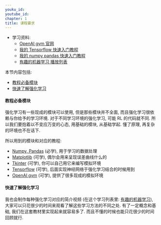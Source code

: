 ```yaml
---
youku_id: 
youtube_id: 
chapter: 1
title: 课程要求
---
```

* 学习资料:
  * [OpenAI gym 官网](https://gym.openai.com/)
  * [我的 Tensorflow 快速入门教程](/tutorials/machine-learning/tensorflow/)
  * [我的 numpy pandas 快速入门教程](/tutorials/data-manipulation/np-pd/)
  * [有趣的机器学习 播放列表](/tutorials/machine-learning/ML-intro/)

本节内容包括:

* [教程必备模块](#modules)
* [快速了解强化学习](#quick-learn)

<h4 class="tut-h4-pad" id="modules">教程必备模块</h4>

强化学习有一些现成的模块可以使用, 但是那些模块并不全面, 而且强化学习很依赖与你给予的学习环境.
对于不同学习环境的强化学习, 可能 RL 的代码就不同. 所以我们要抱着以不变应万变的心态, 用基础的模块, 从基础学起.
懂了原理, 再复杂的环境也不在话下.

所以用到的模块和对应的教程:

* [Numpy, Pandas](/tutorials/data-manipulation/np-pd/) (必学), 用于学习的数据处理
* [Matplotlib](/tutorials/data-manipulation/plt/) (可学), 偶尔会用来呈现误差曲线什么的
* [Tkinter](/tutorials/python-basic/tkinter/) (可学), 你可以自己用它来编写模拟环境
* [Tensorflow](/tutorials/machine-learning/tensorflow/) (可学), 后面实现神经网络于强化学习结合的时候用到
* [OpenAI gym](https://gym.openai.com/) (可学), 提供了很多现成的模拟环境




<h4 class="tut-h4-pad" id="quick-learn">快速了解强化学习</h4>

我也会制作每种强化学习对应的简介视频 (在这个学习列表里: [有趣的机器学习](/tutorials/machine-learning/ML-intro/)),
大家可以只花很少的时间来观看了解这些学习方法的不同之处. 有了一定概念和基础,
我们在这套教材里实现起来就容易多了. 而且不懂的时候也能只花很少的时间回顾就行.